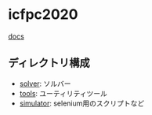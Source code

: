 # icfpc2020

[docs](https://docs.google.com/document/d/14mA2PDG3-_r_VDUscjzOUJKAvTAeKIBm6ccvvDjzLrM/edit?usp=sharing)


## ディレクトリ構成

* [solver](solver): ソルバー
* [tools](tools): ユーティリティツール
* [simulator](simulator): selenium用のスクリプトなど
